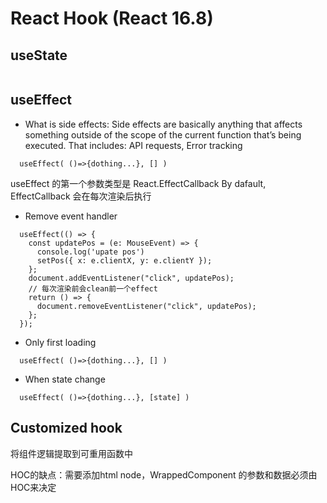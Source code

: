 
# React Hook (React 16.8)

## useState
```

```
## useEffect
- What is side effects: 
Side effects are basically anything that affects something outside of the scope of the current function that’s being executed. That includes: API requests, Error tracking

```
  useEffect( ()=>{dothing...}, [] )
```
useEffect 的第一个参数类型是 React.EffectCallback
By dafault, EffectCallback 会在每次渲染后执行

- Remove event handler
```
  useEffect(() => {
    const updatePos = (e: MouseEvent) => {
      console.log('upate pos')
      setPos({ x: e.clientX, y: e.clientY });
    };
    document.addEventListener("click", updatePos);
    // 每次渲染前会clean前一个effect
    return () => {
      document.removeEventListener("click", updatePos);
    };
  });
```
- Only first loading
```
  useEffect( ()=>{dothing...}, [] )
```
- When state change
```
  useEffect( ()=>{dothing...}, [state] )
```

## Customized hook
将组件逻辑提取到可重用函数中

HOC的缺点：需要添加html node，WrappedComponent 的参数和数据必须由HOC来决定




